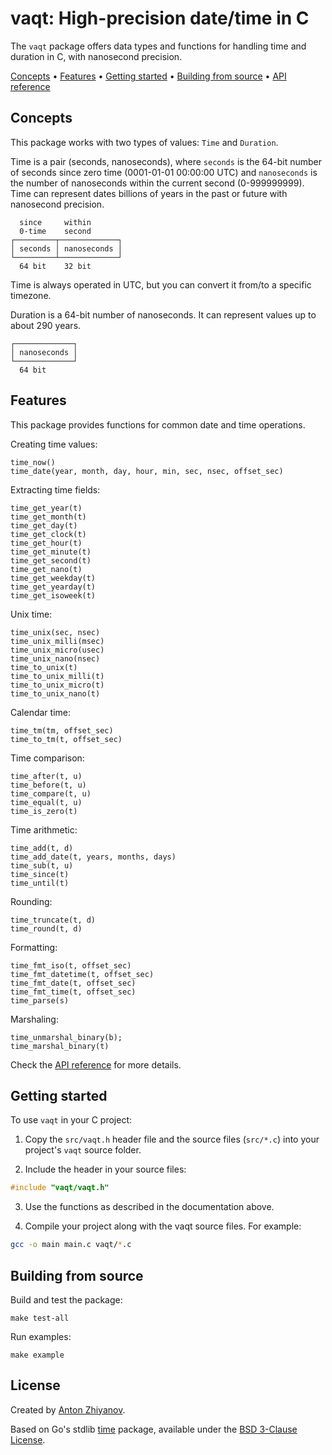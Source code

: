 # vaqt: High-precision date/time in C

The `vaqt` package offers data types and functions for handling time and duration in C, with nanosecond precision.

[Concepts](#concepts) •
[Features](#features) •
[Getting started](#getting-started) •
[Building from source](#building-from-source) •
[API reference](doc/api.md)

## Concepts

This package works with two types of values: `Time` and `Duration`.

Time is a pair (seconds, nanoseconds), where `seconds` is the 64-bit number of seconds since zero time (0001-01-01 00:00:00 UTC) and `nanoseconds` is the number of nanoseconds within the current second (0-999999999). Time can represent dates billions of years in the past or future with nanosecond precision.

```text
  since     within
  0-time    second
┌─────────┬─────────────┐
│ seconds │ nanoseconds │
└─────────┴─────────────┘
  64 bit    32 bit
```

Time is always operated in UTC, but you can convert it from/to a specific timezone.

Duration is a 64-bit number of nanoseconds. It can represent values up to about 290 years.

```text
┌─────────────┐
│ nanoseconds │
└─────────────┘
  64 bit
```

## Features

This package provides functions for common date and time operations.

Creating time values:

```text
time_now()
time_date(year, month, day, hour, min, sec, nsec, offset_sec)
```

Extracting time fields:

```text
time_get_year(t)
time_get_month(t)
time_get_day(t)
time_get_clock(t)
time_get_hour(t)
time_get_minute(t)
time_get_second(t)
time_get_nano(t)
time_get_weekday(t)
time_get_yearday(t)
time_get_isoweek(t)
```

Unix time:

```text
time_unix(sec, nsec)
time_unix_milli(msec)
time_unix_micro(usec)
time_unix_nano(nsec)
time_to_unix(t)
time_to_unix_milli(t)
time_to_unix_micro(t)
time_to_unix_nano(t)
```

Calendar time:

```text
time_tm(tm, offset_sec)
time_to_tm(t, offset_sec)
```

Time comparison:

```text
time_after(t, u)
time_before(t, u)
time_compare(t, u)
time_equal(t, u)
time_is_zero(t)
```

Time arithmetic:

```text
time_add(t, d)
time_add_date(t, years, months, days)
time_sub(t, u)
time_since(t)
time_until(t)
```

Rounding:

```text
time_truncate(t, d)
time_round(t, d)
```

Formatting:

```text
time_fmt_iso(t, offset_sec)
time_fmt_datetime(t, offset_sec)
time_fmt_date(t, offset_sec)
time_fmt_time(t, offset_sec)
time_parse(s)
```

Marshaling:

```text
time_unmarshal_binary(b);
time_marshal_binary(t)
```

Check the [API reference](doc/api.md) for more details.

## Getting started

To use `vaqt` in your C project:

1. Copy the `src/vaqt.h` header file and the source files (`src/*.c`) into your project's `vaqt` source folder.

2. Include the header in your source files:

```c
#include "vaqt/vaqt.h"
```

3. Use the functions as described in the documentation above.

4. Compile your project along with the vaqt source files. For example:

```bash
gcc -o main main.c vaqt/*.c
```

## Building from source

Build and test the package:

```
make test-all
```

Run examples:

```
make example
```

## License

Created by [Anton Zhiyanov](https://antonz.org/).

Based on Go's stdlib [time](https://github.com/golang/go/tree/master/src/time) package, available under the [BSD 3-Clause License](LICENSE).
